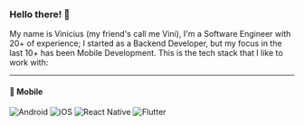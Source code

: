 ### Hello there! 👋

My name is Vinicius (my friend's call me Vini), I'm a Software Engineer with 20+ of experience; I started as a Backend Developer, but my focus in the last 10+ has been Mobile Development. This is the tech stack that I like to work with:

---

#### 📱 Mobile

![Android](https://img.shields.io/badge/Android-3DDC84.svg?style=for-the-badge&logo=android&logoColor=white)
![iOS](https://img.shields.io/badge/iOS-000000.svg?style=for-the-badge&logo=apple&logoColor=white)
![React Native](https://img.shields.io/badge/React_Native-61DAFB.svg?style=for-the-badge&logo=react&logoColor=black)
![Flutter](https://img.shields.io/badge/Flutter-02569B.svg?style=for-the-badge&logo=flutter&logoColor=white)
